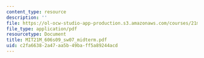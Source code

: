 ```yaml
---
content_type: resource
description: ''
file: https://ol-ocw-studio-app-production.s3.amazonaws.com/courses/21m-606-introduction-to-stagecraft-spring-2009/c2fa66382a47aa5b49baff5a89244acd_MIT21M_606s09_sw07_midterm.pdf
file_type: application/pdf
resourcetype: Document
title: MIT21M_606s09_sw07_midterm.pdf
uid: c2fa6638-2a47-aa5b-49ba-ff5a89244acd
---
```

